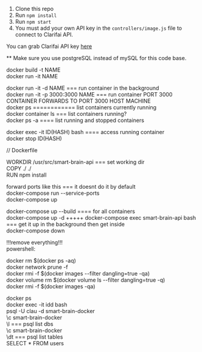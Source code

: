 1. Clone this repo
2. Run `npm install`
3. Run `npm start`
4. You must add your own API key in the `controllers/image.js` file to connect to Clarifai API.

You can grab Clarifai API key [here](https://www.clarifai.com/)

** Make sure you use postgreSQL instead of mySQL for this code base.
  
docker build -t NAME  
docker run -it NAME  
  
docker run -it -d NAME === run container in the background  
docker run -it -p 3000:3000 NAME === run container PORT 3000 CONTAINER FORWARDS TO PORT 3000 HOST MACHINE  
docker ps ============ list containers currently running  
docker container ls === list containers running?  
docker ps -a ==== list running and stopped containers  
  
docker exec -it ID(HASH) bash ==== access running container  
docker stop ID(HASH)  
  
// Dockerfile  
  
WORKDIR /usr/src/smart-brain-api === set working dir  
COPY ./ ./  
RUN npm install  
  
forward ports like this === it doesnt do it by default  
docker-compose run --service-ports  
docker-compose up  
  
docker-compose up --build ==== for all containers  
docker-compose up -d +++++ docker-compose exec smart-brain-api bash === get it up in the background then get inside  
docker-compose down  
  
  

!!!remove everything!!!  
powershell:   
  
docker rm $(docker ps -aq)  
docker network prune -f  
docker rmi -f $(docker images --filter dangling=true -qa)  
docker volume rm $(docker volume ls --filter dangling=true -q)  
docker rmi -f $(docker images -qa)  
  
docker ps  
docker exec -it idd bash  
psql -U clau -d smart-brain-docker  
\c smart-brain-docker  
\l === psql list dbs  
\c smart-brain-docker  
\dt === psql list tables  
SELECT * FROM users 
